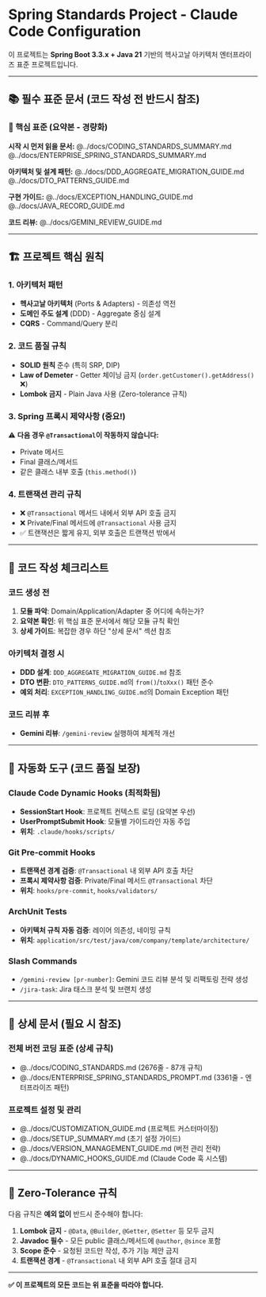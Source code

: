 # Spring Standards Project - Claude Code Configuration

이 프로젝트는 **Spring Boot 3.3.x + Java 21** 기반의 헥사고날 아키텍처 엔터프라이즈 표준 프로젝트입니다.

---

## 📚 필수 표준 문서 (코드 작성 전 반드시 참조)

### 🎯 핵심 표준 (요약본 - 경량화)

**시작 시 먼저 읽을 문서:**
@../docs/CODING_STANDARDS_SUMMARY.md
@../docs/ENTERPRISE_SPRING_STANDARDS_SUMMARY.md

**아키텍처 및 설계 패턴:**
@../docs/DDD_AGGREGATE_MIGRATION_GUIDE.md
@../docs/DTO_PATTERNS_GUIDE.md

**구현 가이드:**
@../docs/EXCEPTION_HANDLING_GUIDE.md
@../docs/JAVA_RECORD_GUIDE.md

**코드 리뷰:**
@../docs/GEMINI_REVIEW_GUIDE.md

---

## 🏗️ 프로젝트 핵심 원칙

### 1. 아키텍처 패턴
- **헥사고날 아키텍처** (Ports & Adapters) - 의존성 역전
- **도메인 주도 설계** (DDD) - Aggregate 중심 설계
- **CQRS** - Command/Query 분리

### 2. 코드 품질 규칙
- **SOLID 원칙** 준수 (특히 SRP, DIP)
- **Law of Demeter** - Getter 체이닝 금지 (`order.getCustomer().getAddress()` ❌)
- **Lombok 금지** - Plain Java 사용 (Zero-tolerance 규칙)

### 3. Spring 프록시 제약사항 (중요!)
⚠️ **다음 경우 `@Transactional`이 작동하지 않습니다:**
- Private 메서드
- Final 클래스/메서드
- 같은 클래스 내부 호출 (`this.method()`)

### 4. 트랜잭션 관리 규칙
- ❌ `@Transactional` 메서드 내에서 외부 API 호출 금지
- ❌ Private/Final 메서드에 `@Transactional` 사용 금지
- ✅ 트랜잭션은 짧게 유지, 외부 호출은 트랜잭션 밖에서

---

## 🎯 코드 작성 체크리스트

### 코드 생성 전
1. **모듈 파악**: Domain/Application/Adapter 중 어디에 속하는가?
2. **요약본 확인**: 위 핵심 표준 문서에서 해당 모듈 규칙 확인
3. **상세 가이드**: 복잡한 경우 하단 "상세 문서" 섹션 참조

### 아키텍처 결정 시
- **DDD 설계**: `DDD_AGGREGATE_MIGRATION_GUIDE.md` 참조
- **DTO 변환**: `DTO_PATTERNS_GUIDE.md`의 `from()`/`toXxx()` 패턴 준수
- **예외 처리**: `EXCEPTION_HANDLING_GUIDE.md`의 Domain Exception 패턴

### 코드 리뷰 후
- **Gemini 리뷰**: `/gemini-review` 실행하여 체계적 개선

---

## 🔧 자동화 도구 (코드 품질 보장)

### Claude Code Dynamic Hooks (최적화됨)
- **SessionStart Hook**: 프로젝트 컨텍스트 로딩 (요약본 우선)
- **UserPromptSubmit Hook**: 모듈별 가이드라인 자동 주입
- **위치**: `.claude/hooks/scripts/`

### Git Pre-commit Hooks
- **트랜잭션 경계 검증**: `@Transactional` 내 외부 API 호출 차단
- **프록시 제약사항 검증**: Private/Final 메서드 `@Transactional` 차단
- **위치**: `hooks/pre-commit`, `hooks/validators/`

### ArchUnit Tests
- **아키텍처 규칙 자동 검증**: 레이어 의존성, 네이밍 규칙
- **위치**: `application/src/test/java/com/company/template/architecture/`

### Slash Commands
- `/gemini-review [pr-number]`: Gemini 코드 리뷰 분석 및 리팩토링 전략 생성
- `/jira-task`: Jira 태스크 분석 및 브랜치 생성

---

## 📖 상세 문서 (필요 시 참조)

### 전체 버전 코딩 표준 (상세 규칙)
- @../docs/CODING_STANDARDS.md (2676줄 - 87개 규칙)
- @../docs/ENTERPRISE_SPRING_STANDARDS_PROMPT.md (3361줄 - 엔터프라이즈 패턴)

### 프로젝트 설정 및 관리
- @../docs/CUSTOMIZATION_GUIDE.md (프로젝트 커스터마이징)
- @../docs/SETUP_SUMMARY.md (초기 설정 가이드)
- @../docs/VERSION_MANAGEMENT_GUIDE.md (버전 관리 전략)
- @../docs/DYNAMIC_HOOKS_GUIDE.md (Claude Code 훅 시스템)

---

## 🚨 Zero-Tolerance 규칙

다음 규칙은 **예외 없이** 반드시 준수해야 합니다:

1. **Lombok 금지** - `@Data`, `@Builder`, `@Getter`, `@Setter` 등 모두 금지
2. **Javadoc 필수** - 모든 public 클래스/메서드에 `@author`, `@since` 포함
3. **Scope 준수** - 요청된 코드만 작성, 추가 기능 제안 금지
4. **트랜잭션 경계** - `@Transactional` 내 외부 API 호출 절대 금지

---

**✅ 이 프로젝트의 모든 코드는 위 표준을 따라야 합니다.**
